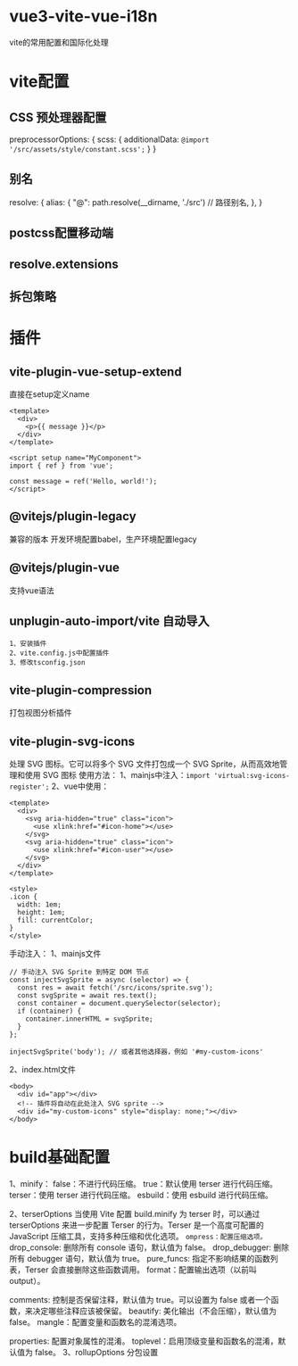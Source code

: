# vue3-vite-vue-i18n
vite的常用配置和国际化处理

# vite配置

## CSS 预处理器配置

preprocessorOptions: {
    scss: {
        additionalData: `@import '/src/assets/style/constant.scss';`
    }
}

## 别名
resolve: {
    alias: {
        "@": path.resolve(__dirname, './src') // 路径别名,
    },
}

## postcss配置移动端

## resolve.extensions

## 拆包策略

# 插件
## vite-plugin-vue-setup-extend
直接在setup定义name
```
<template>
  <div>
    <p>{{ message }}</p>
  </div>
</template>

<script setup name="MyComponent">
import { ref } from 'vue';

const message = ref('Hello, world!');
</script>
```

## @vitejs/plugin-legacy
兼容的版本
开发环境配置babel，生产环境配置legacy

## @vitejs/plugin-vue
支持vue语法

## unplugin-auto-import/vite 自动导入
```
1、安装插件
2、vite.config.js中配置插件
3、修改tsconfig.json
```
## vite-plugin-compression
打包视图分析插件

## vite-plugin-svg-icons
处理 SVG 图标。它可以将多个 SVG 文件打包成一个 SVG Sprite，从而高效地管理和使用 SVG 图标
使用方法：
1、mainjs中注入：`import 'virtual:svg-icons-register';`
2、vue中使用：
``` 
<template>
  <div>
    <svg aria-hidden="true" class="icon">
      <use xlink:href="#icon-home"></use>
    </svg>
    <svg aria-hidden="true" class="icon">
      <use xlink:href="#icon-user"></use>
    </svg>
  </div>
</template>

<style>
.icon {
  width: 1em;
  height: 1em;
  fill: currentColor;
}
</style>
```

手动注入：
1、mainjs文件
```
// 手动注入 SVG Sprite 到特定 DOM 节点
const injectSvgSprite = async (selector) => {
  const res = await fetch('/src/icons/sprite.svg');
  const svgSprite = await res.text();
  const container = document.querySelector(selector);
  if (container) {
    container.innerHTML = svgSprite;
  }
};

injectSvgSprite('body'); // 或者其他选择器，例如 '#my-custom-icons'
```
2、index.html文件
```
<body>
  <div id="app"></div>
  <!-- 插件将自动在此处注入 SVG sprite -->
  <div id="my-custom-icons" style="display: none;"></div>
</body>
```

# build基础配置
1、minify：
false：不进行代码压缩。
true：默认使用 terser 进行代码压缩。
terser：使用 terser 进行代码压缩。
esbuild：使用 esbuild 进行代码压缩。

2、terserOptions
当使用 Vite 配置 build.minify 为 terser 时，可以通过 terserOptions 来进一步配置 Terser 的行为。Terser 是一个高度可配置的 JavaScript 压缩工具，支持多种压缩和优化选项。
`ompress：配置压缩选项。`
drop_console: 删除所有 console 语句，默认值为 false。
drop_debugger: 删除所有 debugger 语句，默认值为 true。
pure_funcs: 指定不影响结果的函数列表，Terser 会直接删除这些函数调用。
format：配置输出选项（以前叫 output）。

comments: 控制是否保留注释，默认值为 true。可以设置为 false 或者一个函数，来决定哪些注释应该被保留。
beautify: 美化输出（不会压缩），默认值为 false。
mangle：配置变量和函数名的混淆选项。

properties: 配置对象属性的混淆。
toplevel：启用顶级变量和函数名的混淆，默认值为 false。
3、rollupOptions
分包设置
